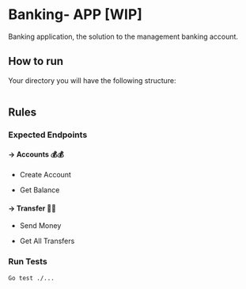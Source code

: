 # Banking- APP [WIP]

Banking application, the solution to the management banking account.

## How to run

Your directory you will have the following structure:

```

```

## Rules

### Expected Endpoints

#### -> Accounts 💰💰

* Create Account

* Get Balance


#### -> Transfer 💸💸

* Send Money

* Get All Transfers


### Run Tests
`Go test ./...`
